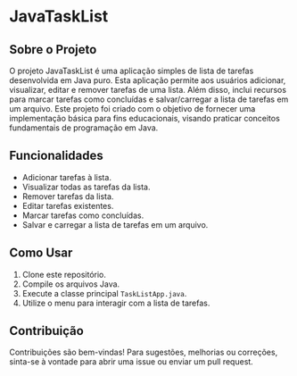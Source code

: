 # JavaTaskList

## Sobre o Projeto

O projeto JavaTaskList é uma aplicação simples de lista de tarefas desenvolvida em Java puro. Esta aplicação permite aos usuários adicionar, visualizar, editar e remover tarefas de uma lista. Além disso, inclui recursos para marcar tarefas como concluídas e salvar/carregar a lista de tarefas em um arquivo. Este projeto foi criado com o objetivo de fornecer uma implementação básica para fins educacionais, visando praticar conceitos fundamentais de programação em Java.

## Funcionalidades

- Adicionar tarefas à lista.
- Visualizar todas as tarefas da lista.
- Remover tarefas da lista.
- Editar tarefas existentes.
- Marcar tarefas como concluídas.
- Salvar e carregar a lista de tarefas em um arquivo.

## Como Usar

1. Clone este repositório.
2. Compile os arquivos Java.
3. Execute a classe principal `TaskListApp.java`.
4. Utilize o menu para interagir com a lista de tarefas.

## Contribuição

Contribuições são bem-vindas! Para sugestões, melhorias ou correções, sinta-se à vontade para abrir uma issue ou enviar um pull request.
